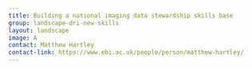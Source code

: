 ```yaml
---
title: Building a national imaging data stewardship skills base
group: landscape-dri-new-skills
layout: landscape
image: A
contact: Matthew Hartley
contact-link: https://www.ebi.ac.uk/people/person/matthew-hartley/
---
```

